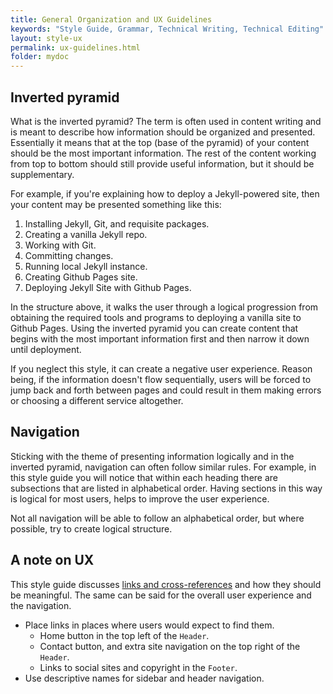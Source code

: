 ```yaml
---
title: General Organization and UX Guidelines
keywords: "Style Guide, Grammar, Technical Writing, Technical Editing"
layout: style-ux
permalink: ux-guidelines.html
folder: mydoc
---
```


## Inverted pyramid

What is the inverted pyramid? The term is often used in content writing and is meant to describe how information should be organized and presented. Essentially it means that at the top (base of the pyramid) of your content should be the most important information. The rest of the content working from top to bottom should still provide useful information, but it should be supplementary.

For example, if you're explaining how to deploy a Jekyll-powered site, then your content may be presented something like this:

1. Installing Jekyll, Git, and requisite packages.
2. Creating a vanilla Jekyll repo.
3. Working with Git.
3. Committing changes.
4. Running local Jekyll instance.
5. Creating Github Pages site.
6. Deploying Jekyll Site with Github Pages.

In the structure above, it walks the user through a logical progression from obtaining the required tools and programs to deploying a vanilla site to Github Pages. Using the inverted pyramid you can create content that begins with the most important information first and then narrow it down until deployment.

If you neglect this style, it can create a negative user experience. Reason being, if the information doesn't flow sequentially, users will be forced to jump back and forth between pages and could result in them making errors or choosing a different service altogether.

## Navigation

Sticking with the theme of presenting information logically and in the inverted pyramid, navigation can often follow similar rules. For example, in this style guide you will notice that within each heading there are subsections that are listed in alphabetical order. Having sections in this way is logical for most users, helps to improve the user experience.

Not all navigation will be able to follow an alphabetical order, but where possible, try to create logical structure. 

## A note on UX

This style guide discusses [links and cross-references](/cross-references) and how they should be meaningful. The same can be said for the overall user experience and the navigation. 

* Place links in places where users would expect to find them.
  * Home button in the top left of the `Header`.
  * Contact button, and extra site navigation on the top right of the `Header`.
  * Links to social sites and copyright in the `Footer`.
* Use descriptive names for sidebar and header navigation.





